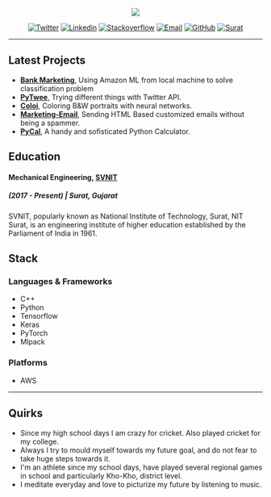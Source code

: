 <p align="center"><img src="https://pbs.twimg.com/profile_images/1033711461921566725/YarMjDSW_400x400.jpg"></p>

<p align="center">
  <a href="https://twitter.com/shravan9892"><img src="https://img.shields.io/badge/Twitter-@shravan9892-34A1F2.svg" alt="Twitter"></a>
  <a href="https://www.linkedin.com/in/shettyshravankumar/"><img src="https://img.shields.io/badge/Linkedin-shettyshravankumar-71EF8E.svg" alt="Linkedin"></a>
  <a href="https://stackoverflow.com/users/9841117/theshetty-paradise"><img src="https://img.shields.io/badge/Stackoverflow--71EF8E.svg" alt="Stackoverflow"></a>
  <a href="mailto:shravankumarshetty9892@gmail.com"><img src="https://img.shields.io/badge/Email-Gmail-red.svg" alt="Email"></a>
  <a href="https://github.com/shravankumar9892"><img src="https://img.shields.io/badge/GitHub-1012-000000.svg" alt="GitHub"></a>
  <a href="https://goo.gl/vHiUCU"><img src="https://img.shields.io/badge/Location-Surat-00FFB4.svg" alt="Surat"></a>

</p>

---



## Latest Projects 

- [**Bank Marketing**](https://goo.gl/rshBrB), Using Amazon ML from local machine to solve classification problem
- [**PyTwee**](https://github.com/shravankumar9892/pytwee), Trying different things with Twitter API.
- [**Coloi**](https://github.com/shravankumar9892/coloi), Coloring B&W portraits with neural networks.
- [**Marketing-Email**](https://github.com/shravankumar9892/marketing-email), Sending HTML Based customized emails without being a spammer.
- [**PyCal**](https://github.com/shravankumar9892/pycal), A handy and sofisticated Python Calculator. 



## Education

#### Mechanical Engineering, [SVNIT](http://www.svnit.ac.in/)
##### (2017 - Present) | Surat, Gujarat

SVNIT, popularly known as National Institute of Technology, Surat, NIT Surat, is an engineering institute of higher education established by the Parliament of India in 1961. 


## Stack

### Languages & Frameworks

- C++
- Python
- Tensorflow
- Keras
- PyTorch
- Mlpack

### Platforms
- AWS

---


## Quirks

- Since my high school days I am crazy for cricket. Also played cricket for my college. 
- Always I try to mould myself towards my future goal, and do not fear to take huge steps towards it. 
- I'm an athlete since my school days, have played several regional games in school and particularly Kho-Kho, district level. 
- I meditate everyday and love to picturize my future by listening to music. 
